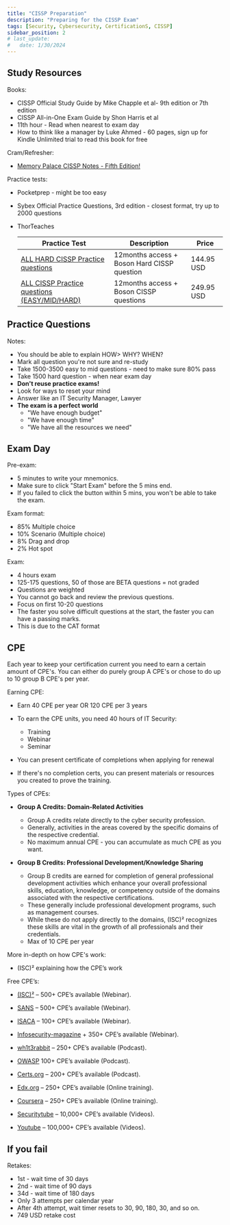 ```yaml
---
title: "CISSP Preparation"
description: "Preparing for the CISSP Exam"
tags: [Security, Cybersecurity, CertificationS, CISSP]
sidebar_position: 2
# last_update:
#   date: 1/30/2024
---
```


## Study Resources 

Books: 

- CISSP Official Study Guide by Mike Chapple et al- 9th edition or 7th edition
- CISSP All-in-One Exam Guide by Shon Harris et al
- 11th hour - Read when nearest to exam day
- How to think like a manager by Luke Ahmed - 60 pages, sign up for Kindle Unlimited trial to read this book for free

Cram/Refresher: 

- [Memory Palace CISSP Notes - Fifth Edition!](https://www.studynotesandtheory.com/single-post/memory-palace-cissp-notes)

Practice tests:

- Pocketprep - might be too easy
- Sybex Official Practice Questions, 3rd edition - closest format, try up to 2000 questions
- ThorTeaches 

    | Practice Test                                                                                 | Description                                   | Price         |
    |-----------------------------------------------------------------------------------------------|-----------------------------------------------|---------------|
    | [ALL HARD CISSP Practice questions](https://cart.thorteaches.com/cissp-questions-hard/)       | 12months access  + Boson Hard CISSP question  | 144.95 USD    |
    | [ALL CISSP Practice questions (EASY/MID/HARD)](https://cart.thorteaches.com/cissp-questions/) | 12months access  + Boson CISSP questions      | 249.95 USD    |

## Practice Questions 

Notes:

- You should be able to explain HOW> WHY? WHEN?
- Mark all question you're not sure and re-study 
- Take 1500-3500 easy to mid questions - need to make sure 80% pass 
- Take 1500 hard question - when near exam day 
- **Don't reuse practice exams!**
- Look for ways to reset your mind
- Answer like an IT Security Manager, Lawyer 
- **The exam is a perfect world**
    - "We have enough budget"
    - "We have enough time"
    - "We have all the resources we need" 

## Exam Day 

Pre-exam:

- 5 minutes to write your mnemonics.
- Make sure to click "Start Exam" before the 5 mins end. 
- If you failed to click the button within 5 mins, you won't be able to take the exam.


Exam format: 

- 85% Multiple choice
- 10% Scenario (Multiple choice)
- 8% Drag and drop 
- 2% Hot spot


Exam:

- 4 hours exam
- 125-175 questions, 50 of those are BETA questions = not graded
- Questions are weighted
- You cannot go back and review the previous questions.
- Focus on first 10-20 questions
- The faster you solve difficult questions at the start, the faster you can have a passing marks.
- This is due to the CAT format

## CPE 

Each year to keep your certification current you need to earn a certain amount of CPE's. You can either do purely group A CPE's or chose to do up to 10 group B CPE's per year.

Earning CPE: 
 
- Earn 40 CPE per year OR 120 CPE per 3 years 
- To earn the CPE units, you need 40 hours of IT Security:

    - Training 
    - Webinar 
    - Seminar 

- You can present certificate of completions when applying for renewal
- If there's no completion certs, you can present materials or resources you created to prove the training.

Types of CPEs:

- **Group A Credits: Domain-Related Activities**

    - Group A credits relate directly to the cyber security profession. 
    - Generally, activities in the areas covered by the specific domains of the respective credential.
    - No maximum annual CPE  - you can accumulate as much CPE as you want.

- **Group B Credits: Professional Development/Knowledge Sharing**

    - Group B credits are earned for completion of general professional development activities which enhance your overall professional skills, education, knowledge, or competency outside of the domains associated with the respective certifications. 
    - These generally include professional development programs, such as management courses. 
    - While these do not apply directly to the domains, (ISC)² recognizes these skills are vital in the growth of all professionals and their credentials.
    - Max of 10 CPE per year

More in-depth on how CPE's work:

- (ISC)² explaining how the CPE’s work

Free CPE’s:

- [(ISC)²](https://www.isc2.org/News-and-Events/Webinars) – 500+ CPE’s available (Webinar).

- [SANS](https://www.sans.org/webcasts/archive/2017) – 500+ CPE’s available (Webinar).

- [ISACA](http://www.isaca.org/Education/Online-Learning/Pages/webinars.aspx) – 100+ CPE’s available (Webinar).

- [Infosecurity-magazine](https://www.infosecurity-magazine.com/webinars/) + 350+ CPE’s available (Webinar).

- [wh1t3rabbit](http://podcast.wh1t3rabbit.net/)  – 250+ CPE’s available (Podcast).

- [OWASP](https://www.owasp.org/index.php/OWASP_Podcast) 100+ CPE’s available (Podcast).

- [Certs.org](http://www.cert.org/podcasts/index.cfm) – 200+ CPE’s available (Podcast).

- [Edx.org](https://www.edx.org/course?search_query=cybersecurity) – 250+ CPE’s available (Online training).

- [Coursera](https://www.edx.org/course?search_query=cybersecurity) – 250+ CPE’s available (Online training).

- [Securitytube](https://www.edx.org/course?search_query=cybersecurity) – 10,000+ CPE’s available (Videos).

- [Youtube](https://www.youtube.com/results?search_query=cybersecurity) – 100,000+ CPE’s available (Videos).


## If you fail 

Retakes:

- 1st - wait time of 30 days
- 2nd - wait time of 90 days
- 34d - wait time of 180 days
- Only 3 attempts per calendar year 
- After 4th attempt, wait timer resets to 30, 90, 180, 30, and so on.
- 749 USD retake cost 





